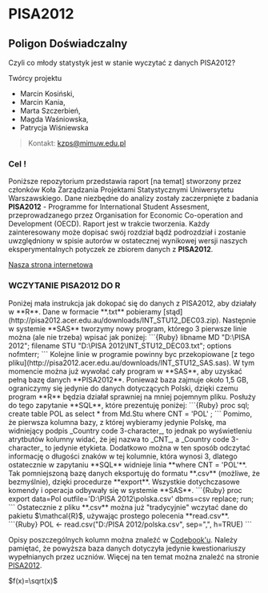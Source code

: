 PISA2012
========


<h2>Poligon Doświadczalny</h2>
Czyli co młody statystyk jest w stanie wyczytać z danych PISA2012?

Twórcy projektu
- Marcin Kosiński, 
- Marcin Kania,
- Marta Szczerbień,
- Magda Waśniowska,
- Patrycja Wiśniewska

> Kontakt: kzps@mimuw.edu.pl


<h3> Cel ! </h3>

Poniższe repozytorium przedstawia raport [na temat] stworzony przez członków Koła Zarządzania Projektami Statystycznymi Uniwersytetu Warszawskiego. Dane niezbędne do analizy zostały zaczerpnięte z badania **PISA2012** - Programme for International Student Assesment, przeprowadzanego przez Organisation for Economic Co-operation and Development (OECD).
Raport jest w trakcie tworzenia. Każdy zainteresowany może
dopisać swój rozdział bądź podrozdział i zostanie uwzględniony w spisie autorów w ostatecznej wynikowej wersji
naszych eksperymentalnych potyczek ze zbiorem danych z **PISA2012**.


[Nasza strona internetowa](http://kolozarzadzaniaprojektamistatystycznymi.github.io/info/)

<h3> WCZYTANIE PISA2012 DO R </h3>
Poniżej mała instrukcja jak dokopać się do danych z PISA2012, aby działały w **R**.
Dane w formacie **.txt** pobieramy [stąd](http://pisa2012.acer.edu.au/downloads/INT_STU12_DEC03.zip). Następnie w systemie **SAS** tworzymy nowy program, którego 3 pierwsze linie można (ale nie trzeba) wpisać jak poniżej:
```{Ruby}
libname  MD "D:\PISA 2012"; 
filename STU "D:\PISA 2012\INT_STU12_DEC03.txt"; 
options nofmterr;
```
Kolejne linie w programie powinny byc przekopiowane [z tego pliku](http://pisa2012.acer.edu.au/downloads/INT_STU12_SAS.sas). W tym momencie można już wywołać cały program w **SAS**, aby uzyskać pełną bazę danych **PISA2012**. Ponieważ baza zajmuje około 1,5 GB, ograniczymy się jedynie do danych dotyczących Polski, dzięki czemu program **R** będzia działał sprawniej na mniej pojemnym pliku. Posłuży do tego zapytanie **SQL**, które prezentuję poniżej:
```{Ruby}
proc sql;
create table POL as
select *
from Md.Stu
where CNT = 'POL'
;
```
Pomimo, że pierwsza kolumna bazy, z której wybieramy jedynie Polskę, ma widniejący podpis _Country code 3-character_, to jednak po wyświetleniu atrytbutów kolumny widać, że jej nazwa to _CNT_, a _Country code 3-character_ to jedynie etykieta. Dodatkowo można w ten sposób odczytać informację o długości znaków w tej kolumnie, która wynosi 3, dlatego ostatecznie w zapytaniu **SQL** widnieje linia **where CNT = 'POL'**. 
Tak pomniejszoną bazę danych eksportuję do formatu **.csv** (możliwe, że bezmyślnie), dzięki procedurze **export**. Wszystkie dotychczasowe komendy i operacja odbywały się w systemie **SAS**.
```{Ruby}
proc export data=Pol
   outfile='D:\PISA 2012\polska.csv'
   dbms=csv
   replace;
run;
```
Ostatecznie z pliku **.csv** można już "tradycyjnie" wczytać dane do pakietu $\mathcal{R}$, używając prostego polecenia **read.csv**.
```{Ruby}
POL <- read.csv("D:/PISA 2012/polska.csv", sep=",", h=TRUE)
```

Opisy poszczególnych kolumn można znaleźć w [Codebook'u](http://pisa2012.acer.edu.au/downloads/M_stu_codebook.pdf). Należy pamiętać, że powyższa baza danych dotyczyła jedynie kwestionariuszy wypełnianych przez uczniów.
Więcej na ten temat można znaleźć na stronie [PISA2012](http://pisa2012.acer.edu.au/downloads.php).



$f(x)=\sqrt(x)$
